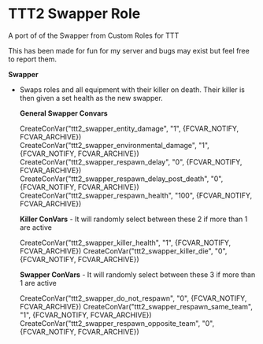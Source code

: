 # TTT2 Swapper Role
A port of of the Swapper from Custom Roles for TTT

This has been made for fun for my server and bugs may exist but feel free to report them.

**Swapper** 
- Swaps roles and all equipment with their killer on death. Their killer is then given a set health as the new swapper.

  **General Swapper Convars**
  
	CreateConVar("ttt2_swapper_entity_damage", "1", {FCVAR_NOTIFY, FCVAR_ARCHIVE})
	CreateConVar("ttt2_swapper_environmental_damage", "1", {FCVAR_NOTIFY, FCVAR_ARCHIVE})
	CreateConVar("ttt2_swapper_respawn_delay", "0", {FCVAR_NOTIFY, FCVAR_ARCHIVE})
	CreateConVar("ttt2_swapper_respawn_delay_post_death", "0", {FCVAR_NOTIFY, FCVAR_ARCHIVE})
	CreateConVar("ttt2_swapper_respawn_health", "100", {FCVAR_NOTIFY, FCVAR_ARCHIVE})

	**Killer ConVars** - It will randomly select between these 2 if more than 1 are active
	
	CreateConVar("ttt2_swapper_killer_health", "1", {FCVAR_NOTIFY, FCVAR_ARCHIVE})
	CreateConVar("ttt2_swapper_killer_die", "0", {FCVAR_NOTIFY, FCVAR_ARCHIVE})

	**Swapper ConVars** - It will randomly select between these 3 if more than 1 are active
	
	CreateConVar("ttt2_swapper_do_not_respawn", "0", {FCVAR_NOTIFY, FCVAR_ARCHIVE})
	CreateConVar("ttt2_swapper_respawn_same_team", "1", {FCVAR_NOTIFY, FCVAR_ARCHIVE})
	CreateConVar("ttt2_swapper_respawn_opposite_team", "0", {FCVAR_NOTIFY, FCVAR_ARCHIVE})
